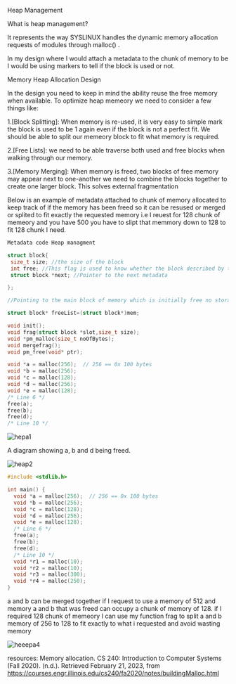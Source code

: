 Heap Management

What is heap management?

It represents the way SYSLINUX handles the dynamic memory allocation requests of modules through malloc() .

In my design where I would attach a metadata to the chunk of memory to be 
I would be using markers to tell if the block is used or not.

Memory Heap Allocation Design

In the design you need to keep in mind the ability reuse the free memory when available. To optimize heap memeory we need to consider a few things like:

1.[Block Splitting]: When memory is re-used, it is very easy to simple mark the block is used to be 1 again even if the block is not a perfect fit. We should be able to split our memeory block to fit what memory is required.

2.[Free Lists]: we need to be able traverse both used and free blocks when walking through our memory.

3.[Memory Merging]: When memory is freed, two blocks of free memory may appear next to one-another we need to combine the blocks together to create one larger block. This solves external fragmentation

Below is an example of metadata attached to chunk of memory allocated to keep track of if the memory has been freed so it can be resused or merged or splited to fit exactly the requested memory i.e I reuest for 128 chunk of memeory and you have 500 you have to slipt that memmory down to 128 to fit 128 chunk I need.

```c
Metadata code Heap managment

struct block{
 size_t size; //the size of the block
 int free; //This flag is used to know whether the block described by the metadata structure.
 struct block *next; //Pointer to the next metadata

};

//Pointing to the main block of memory which is initially free no storage allocation yet

struct block* freeList=(struct block*)mem;

void init();
void frag(struct block *slot,size_t size);
void *pm_malloc(size_t noOfBytes);
void mergefrag();
void pm_free(void* ptr);
```

```c
void *a = malloc(256);  // 256 == 0x 100 bytes
void *b = malloc(256);
void *c = malloc(128);
void *d = malloc(256);
void *e = malloc(128);
/* Line 6 */
free(a);
free(b);
free(d);
/* Line 10 */
```

![hepa1](https://user-images.githubusercontent.com/77821039/220267199-e93ea146-93c7-49ed-bd0c-faebc71e2348.PNG)

A diagram showing a, b and d being freed.

![heap2](https://user-images.githubusercontent.com/77821039/220267276-5eb6e920-ea7a-4483-b18a-0357391761fa.PNG)



```c
#include <stdlib.h>

int main() {
  void *a = malloc(256);  // 256 == 0x 100 bytes
  void *b = malloc(256);
  void *c = malloc(128);
  void *d = malloc(256);
  void *e = malloc(128);
  /* Line 6 */
  free(a);
  free(b);
  free(d);
  /* Line 10 */
  void *r1 = malloc(10);
  void *r2 = malloc(10);
  void *r3 = malloc(300);
  void *r4 = malloc(250);  
}
```

a and b can be merged together if I request to use a memory of 512 and memory a and b that was freed can occupy a chunk of memory of 128. if I required 128 chunk of memeory I can use my function frag to split a and b memory of 256 to 128 to fit exactly to what i requested and avoid wasting memory

![heeepa4](https://user-images.githubusercontent.com/77821039/220267352-6f031992-6073-4734-8f8d-33aea0ef0fb9.PNG)





resources:
Memory allocation. CS 240: Introduction to Computer Systems (Fall 2020). (n.d.). Retrieved February 21, 2023, from https://courses.engr.illinois.edu/cs240/fa2020/notes/buildingMalloc.html
